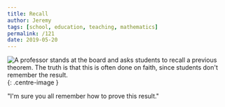 ```yaml
---
title: Recall
author: Jeremy
tags: [school, education, teaching, mathematics]
permalink: /121
date: 2019-05-20
---
```


![A professor stands at the board and asks students to recall a previous theorem. The truth is that this is often done on faith, since students don't remember the result.](https://res.cloudinary.com/dh3hm8pb7/image/upload/c_scale,q_auto:best/v1535842782/Handwaving/Published/Recall.png){: .centre-image }

"I'm sure you all remember how to prove this result."